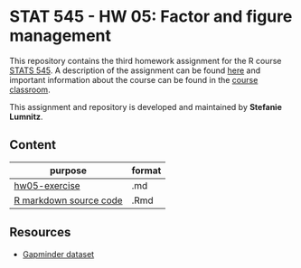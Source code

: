# STAT 545 - HW 05: Factor and figure management

This repository contains the third homework assignment for the R course [STATS 545](http://stat545.com). A description of the assignment can be found [here](http://stat545.com/Classroom/assignments/hw05/hw05.html) and important information about the course can be found in the [course classroom](http://stat545.com/Classroom/).

This assignment and repository is developed and maintained by **Stefanie Lumnitz**.

## Content

purpose | format
---------|--------
[hw05-exercise](https://github.com/STAT545-UBC-students/hw03-slumnitz/blob/master/hw03-exercise.md) | .md
[R markdown source code](https://github.com/STAT545-UBC-students/hw03-slumnitz/blob/master/hw03-exercise.Rmd) | .Rmd



## Resources

* [Gapminder dataset](https://cran.r-project.org/web/packages/gapminder/index.html)